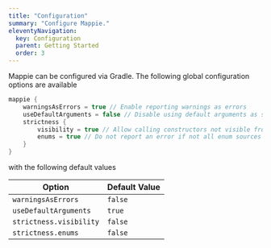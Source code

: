 ```yaml
---
title: "Configuration"
summary: "Configure Mappie."
eleventyNavigation:
  key: Configuration
  parent: Getting Started
  order: 3
---
```


Mappie can be configured via Gradle. The following global configuration options are available
```kotlin
mappie {
    warningsAsErrors = true // Enable reporting warnings as errors
    useDefaultArguments = false // Disable using default arguments as sources.
    strictness {
        visibility = true // Allow calling constructors not visible from the calling scope
        enums = true // Do not report an error if not all enum sources are mapped 
    }
}
```
with the following default values

| Option                   | Default Value |
|--------------------------|---------------|
| `warningsAsErrors`       | `false`       |
| `useDefaultArguments`    | `true`        |
| `strictness.visibility`  | `false`       |
| `strictness.enums`       | `false`       |
